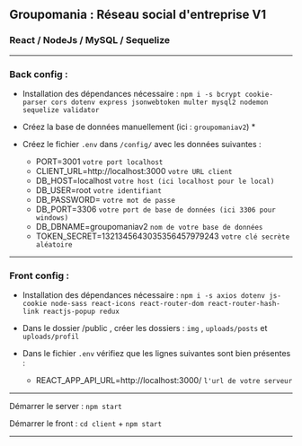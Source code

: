 ## Groupomania : Réseau social d'entreprise V1
### React / NodeJs / MySQL / Sequelize

_________________________

### Back config :

* Installation des dépendances nécessaire : `npm i -s bcrypt cookie-parser cors dotenv express jsonwebtoken multer mysql2 nodemon sequelize validator`

* Créez la base de données manuellement (ici : `groupomaniav2`) *

* Créez le fichier `.env` dans `/config/` avec les données suivantes :
   - PORT=3001 `votre port localhost`
   - CLIENT_URL=http://localhost:3000 `votre URL client`
   - DB_HOST=localhost `votre host (ici localhost pour le local)`
   - DB_USER=root `votre identifiant`
   - DB_PASSWORD= `votre mot de passe`
   - DB_PORT=3306 `votre port de base de données (ici 3306 pour windows)`
   - DB_DBNAME=groupomaniav2 `nom de votre base de données`
   - TOKEN_SECRET=1321345643035356457979243 `votre clé secrète aléatoire`
_________________________

### Front config : 

* Installation des dépendances nécessaire : `npm i -s axios dotenv js-cookie node-sass react-icons react-router-dom react-router-hash-link reactjs-popup redux`

* Dans le dossier /public , créer les dossiers : `img` , `uploads/posts` et  `uploads/profil`

* Dans le fichier `.env` vérifiez que les lignes suivantes sont bien présentes :
   - REACT_APP_API_URL=http://localhost:3000/ `l'url de votre serveur`
  
_____________________________

Démarrer le server : `npm start`

Démarrer le front : `cd client` + `npm start`

_____________________________
